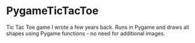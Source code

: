 # PygameTicTacToe

Tic Tac Toe game I wrote a few years back. Runs in Pygame and draws all shapes using Pygame functions - no need for additional images.
